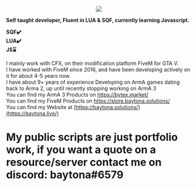 <p align="center">
  <a href="https://baytona.solutions"> <img src="https://i.imgur.com/0ABZGDk.png"> </a>
</p>

**Self taught developer, Fluent in LUA & SQF, currently learning Javascript.**

**SQF✔️</br>
LUA✔️</br>
JS⌛**

I mainly work with CFX, on their modification platform FiveM for GTA V.</br>
I have worked with FiveM since 2016, and have been developing actively on it for about 4-5 years now.</br>
I have about 9+ years of experience Developing on ArmA games dating back to Arma 2, up until recently stopping working on ArmA 3</br>
You can find my ArmA 3 Products on https://bytex.market/</br>
You can find my FiveM Products on https://store.baytona.solutions/</br>
You can find my Website at [https://baytona.solutions/](https://baytona.live/)</br>

# My public scripts are just portfolio work, if you want a quote on a resource/server contact me on discord: baytona#6579
